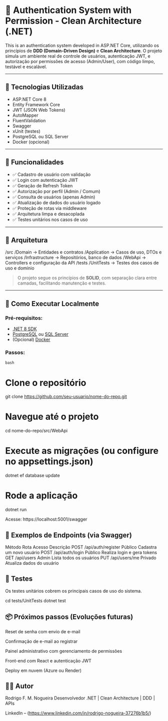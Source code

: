 # 🔐 Authentication System with Permission - Clean Architecture (.NET)

This is an  authentication system developed in ASP.NET Core, utilizando os princípios de **DDD (Domain-Driven Design)** e **Clean Architecture**. O projeto simula um ambiente real de controle de usuários, autenticação JWT, e autorização por permissões de acesso (Admin/User), com código limpo, testável e escalável.

---

## 🧱 Tecnologias Utilizadas

- ASP.NET Core 8
- Entity Framework Core
- JWT (JSON Web Tokens)
- AutoMapper
- FluentValidation
- Swagger
- xUnit (testes)
- PostgreSQL ou SQL Server
- Docker (opcional)

---

## 🎯 Funcionalidades

- ✅ Cadastro de usuário com validação
- ✅ Login com autenticação JWT
- ✅ Geração de Refresh Token
- ✅ Autorização por perfil (Admin / Comum)
- ✅ Consulta de usuários (apenas Admin)
- ✅ Atualização de dados do usuário logado
- ✅ Proteção de rotas via middleware
- ✅ Arquitetura limpa e desacoplada
- ✅ Testes unitários nos casos de uso

---

## 🧠 Arquitetura
/src
/Domain → Entidades e contratos
/Application → Casos de uso, DTOs e serviços
/Infrastructure → Repositórios, banco de dados
/WebApi → Controllers e configuração da API
/tests
/UnitTests → Testes dos casos de uso e domínio


> O projeto segue os princípios de **SOLID**, com separação clara entre camadas, facilitando manutenção e testes.

---

## 🚀 Como Executar Localmente

### Pré-requisitos:
- [.NET 8 SDK](https://dotnet.microsoft.com/en-us/download)
- [PostgreSQL](https://www.postgresql.org/) ou [SQL Server](https://www.microsoft.com/en-us/sql-server/)
- (Opcional) [Docker](https://www.docker.com/)

### Passos:

```bash```
# Clone o repositório
git clone https://github.com/seu-usuario/nome-do-repo.git

# Navegue até o projeto
cd nome-do-repo/src/WebApi

# Execute as migrações (ou configure no appsettings.json)
dotnet ef database update

# Rode a aplicação
dotnet run

Acesse: https://localhost:5001/swagger

## 🔑 Exemplos de Endpoints (via Swagger)
Método	Rota	Acesso	Descrição
POST	/api/auth/register	Público	Cadastra um novo usuário
POST	/api/auth/login	Público	Realiza login e gera tokens
GET	/api/users	Admin	Lista todos os usuários
PUT	/api/users/me	Privado	Atualiza dados do usuário

## 🧪 Testes
Os testes unitários cobrem os principais casos de uso do sistema.

cd tests/UnitTests
dotnet test

## 📦 Próximos passos (Evoluções futuras)
Reset de senha com envio de e-mail

Confirmação de e-mail ao registrar

Painel administrativo com gerenciamento de permissões

Front-end com React e autenticação JWT

Deploy em nuvem (Azure ou Render)

## 👨‍💻 Autor
Rodrigo F. M. Nogueira
Desenvolvedor .NET | Clean Architecture | DDD | APIs

LinkedIn – (https://www.linkedin.com/in/rodrigo-nogueira-37276b1b5/)

